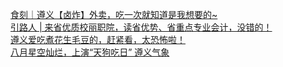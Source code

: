   
[食刻｜遵义【卤炸】外卖，吃一次就知道是我想要的~](http://www.dianyue.me/archives/254/xncb1qmsrxtmpycz/)  
[引路人 | 来省优质校丽职院，读省优势、省重点专业会计，没错的！](http://www.dianyue.me/archives/652/hdp4bo4bx8vt4gba/)  
[遵义爱吃煮花生毛豆的，赶紧看，太恐怖啦！](http://www.dianyue.me/archives/467/ec8n5r5rk9p9pysm/)  
[八月星空灿烂，上演“天狗吃日” 遵义气象](http://www.dianyue.me/archives/652/p5y2rzcphbp6v4x0/)